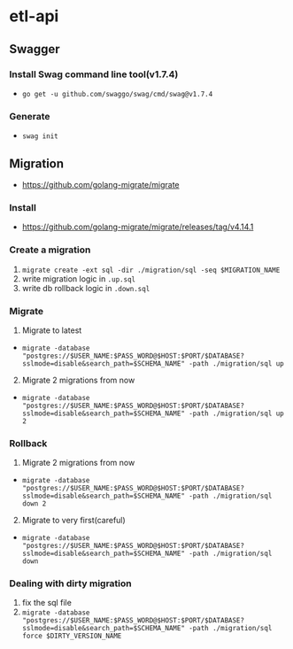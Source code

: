 # etl-api

## Swagger
### Install Swag command line tool(v1.7.4)
- `go get -u github.com/swaggo/swag/cmd/swag@v1.7.4`
### Generate
- `swag init`

## Migration
- https://github.com/golang-migrate/migrate

### Install
- https://github.com/golang-migrate/migrate/releases/tag/v4.14.1

### Create a migration
1. `migrate create -ext sql -dir ./migration/sql -seq $MIGRATION_NAME`
2. write migration logic in `.up.sql`
3. write db rollback logic in `.down.sql`

### Migrate
1. Migrate to latest
  - `migrate -database "postgres://$USER_NAME:$PASS_WORD@$HOST:$PORT/$DATABASE?sslmode=disable&search_path=$SCHEMA_NAME" -path ./migration/sql up`
2. Migrate 2 migrations from now
  - `migrate -database "postgres://$USER_NAME:$PASS_WORD@$HOST:$PORT/$DATABASE?sslmode=disable&search_path=$SCHEMA_NAME" -path ./migration/sql up 2`

### Rollback
1. Migrate 2 migrations from now
  - `migrate -database "postgres://$USER_NAME:$PASS_WORD@$HOST:$PORT/$DATABASE?sslmode=disable&search_path=$SCHEMA_NAME" -path ./migration/sql down 2`
2. Migrate to very first(careful)
  - `migrate -database "postgres://$USER_NAME:$PASS_WORD@$HOST:$PORT/$DATABASE?sslmode=disable&search_path=$SCHEMA_NAME" -path ./migration/sql down`

### Dealing with dirty migration
1. fix the sql file
2. `migrate -database "postgres://$USER_NAME:$PASS_WORD@$HOST:$PORT/$DATABASE?sslmode=disable&search_path=$SCHEMA_NAME" -path ./migration/sql force $DIRTY_VERSION_NAME`
